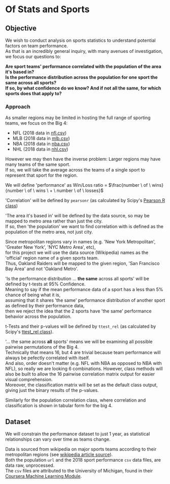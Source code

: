 # Of Stats and Sports

## Objective
We wish to conduct analysis on sports statistics to understand potential factors on team performance.   
As that is an incredibly general inquiry, with many avenues of investigation, we focus our questions to: 

**Are sport teams' performance correlated with the population of the area it's based in?**  
**Is the performance distribution across the population for one sport the same across all sports?**  
**If so, by what confidence do we know? And if not all the same, for which sports does that apply to?**  

### Approach
As smaller regions may be limited in hosting the full range of sporting teams, we focus on the Big 4: 
- NFL (2018 data in [nfl.csv](assets/nfl.csv))
- MLB (2018 data in [mlb.csv](assets/mlb.csv))
- NBA (2018 data in [nba.csv](assets/nba.csv)) 
- NHL (2018 data in [nhl.csv](assets/nhl.csv))  

However we may then have the inverse problem: Larger regions may have many teams of the same sport.  
If so, we will take the average across the teams of a single sport to represent that sport for the region.

We will define 'performance' as Win/Loss ratio = $\frac{number \ of \ wins}{number \ of \ wins \  + \ number \ of \ losses}$  

'Correlation' will be defined by `pearsonr` (as calculated by Scipy's [Pearson R class](https://docs.scipy.org/doc/scipy/reference/generated/scipy.stats.pearsonr.html))  

'The area it's based in' will be defined by the data source, so may be mapped to metro area rather than just the city.  
If so, then 'the population' we want to find correlation with is defined as the population of the metro area, not just city.  

Since metropolitan regions vary in names (e.g. 'New York Metropolitan', 'Greater New York', 'NYC Metro Area', etc),  
for this project we will use the data source (Wikipedia) names as the 'official' region name of a given sports team.  
Thus, Oakland Raiders will be mapped to the given region, 'San Francisco Bay Area' and not 'Oakland Metro'.  

'Is the performance distribution ... **the same** across all sports' will be defined by t-tests at 95% Confidence.  
Meaning to say if the mean performance data of a sport has a less than 5% chance of being what it is,  
assuming that it shares 'the same' performance distribution of another sport as defined by their performance data,    
then we reject the idea that the 2 sports have 'the same' performance behavior across the population.  

t-Tests and their p-values will be defined by `ttest_rel` (as calculated by Scipy's [ttest_rel class](https://docs.scipy.org/doc/scipy/reference/generated/scipy.stats.mstats.ttest_rel.html#scipy.stats.mstats.ttest_rel.html)).  


'... the same across **all** sports' means we will be examining all possible pairwise permutations of the Big 4.  
Technically that means 16, but 4 are trivial because team performance will always be pefectly correlated with itself.  
And also, order doesn't matter (e.g. NFL with NBA as opposed to NBA with NFL), so really we are looking 6 combinations.
However, class methods will also be built to allow the 16 pairwise correlation matrix output for easier visual comprehension.  
Moreover, the classification matrix will be set as the default class output, giving just the binary results of the p-values.  

Similarly for the population correlation class, where correlation and classification is shown in tabular form for the big 4.

## Dataset

We will constrain the performance dataset to just 1 year, as statistical relationships can vary over time as teams change.  
  
Data is sourced from wikipedia on major sports teams according to their metropolitan regions (see [wikipedia article source]('https://en.wikipedia.org/wiki/List_of_American_and_Canadian_cities_by_number_of_major_professional_sports_franchises')).  
Both the population `url` and the 2018 sport performance `csv` data files, are data raw, unprocessed.    
The `csv` files are attributed to the University of Michigan, found in their [Coursera Machine Learning Module](https://www.coursera.org/learn/python-machine-learning). 
